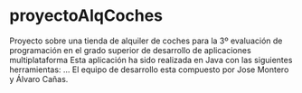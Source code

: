# proyectoAlqCoches
Proyecto sobre una tienda de alquiler de coches para la 3º evaluación de programación en el grado superior de desarrollo de aplicaciones multiplataforma
Esta aplicación ha sido realizada en Java con las siguientes herramientas:
...
El equipo de desarrollo esta compuesto por Jose Montero y Álvaro Cañas.


